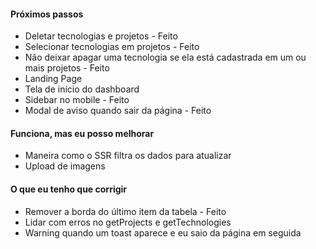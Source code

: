 #### Próximos passos
- Deletar tecnologias e projetos - Feito
- Selecionar tecnologias em projetos - Feito
- Não deixar apagar uma tecnologia se ela está cadastrada em um ou mais projetos - Feito
- Landing Page
- Tela de início do dashboard
- Sidebar no mobile - Feito
- Modal de aviso quando sair da página - Feito

#### Funciona, mas eu posso melhorar
- Maneira como o SSR filtra os dados para atualizar
- Upload de imagens

#### O que eu tenho que corrigir
- Remover a borda do último item da tabela - Feito
- Lidar com erros no getProjects e getTechnologies
- Warning quando um toast aparece e eu saio da página em seguida